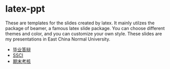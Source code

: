 # latex-ppt
These are templates for the slides created by latex. It mainly utilzes the package of beamer, a famous latex slide package.
You can choose different themes and color, and you can customize your own style. These slides are my presentations in East China Normal University. 

* [毕业答辩](https://neal1991.github.io/latex-ppt/graduation/graduation.pdf)
* [SSCI](https://neal1991.github.io/latex-ppt/ssci/ssci_ppt.pdf)
* [期末考核](https://neal1991.github.io/latex-ppt/期末考核/20161230.pdf)